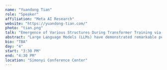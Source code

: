 ```yaml
---
name: "Yuandong Tian"
role: "Speaker"
affiliation: "Meta AI Research"
website: "https://yuandong-tian.com/"
photo: "tian.png"
talk: "Emergence of Various Structures During Transformer Training via the Lens of Training Dynamics"
abstract: "Large Language Models (LLMs) have demonstrated remarkable performance across diverse applications. However, most empirical works treat the underlying architecture as black boxes, and it remains a mystery what representation the model learns and how it learns. I will cover two aspects of our theoretical analysis, including the training dynamics of self-attention layers when learning Transformers (i.e. how it learns), as well as intriguing structure of the resulting representations (i.e. what it learns), which includes not only basic structure of sparsity and low rankness, but also more complicated ones such as algebraic, hierarchical and spectral structures. Our analysis provides insights into the complicated nonlinear learning process beyond the scope of traditional learning theory, leads to development of novel empirical approaches and shed light on a possible unification of neural and symbolic representations."
bio: "TBA"
day: "4"
start: "3:30 PM"
end: "4:30 PM"
location: "Simonyi Conference Center"
---
```


